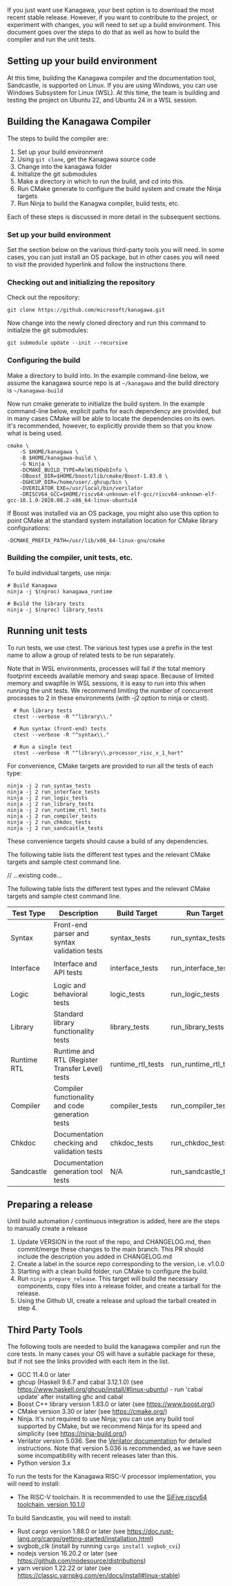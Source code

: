 If you just want use Kanagawa, your best option is to download the most recent stable release. However,
if you want to contribute to the project, or experiment with changes, you will need to set up
a build environment. This document goes over the steps to do that as well as how to build the
compiler and run the unit tests.

## Setting up your build environment

At this time, building the Kanagawa compiler and the documentation tool, Sandcastle, is supported on Linux.
If you are using Windows, you can use Windows Subsystem for Linux (WSL). At this time, the team is building
and testing the project on Ubuntu 22, and Ubuntu 24 in a WSL session.

## Building the Kanagawa Compiler

The steps to build the compiler are:

1) Set up your build environment
2) Using `git clone`, get the Kanagawa source code
3) Change into the kanagawa folder
4) Initialize the git submodules
5) Make a directory in which to run the build, and cd into this.
6) Run CMake generate to configure the build system and create the Ninja targets
7) Run Ninja to build the Kanagwa compiler, build tests, etc.

Each of these steps is discussed in more detail in the subsequent sections.

### Set up your build environment

Set the section below on the various third-party tools you will need. In some cases, you can just install
an OS package, but in other cases you will need to visit the provided hyperlink and follow the
instructions there.

### Checking out and initializing the repository

Check out the repository:

`git clone https://github.com/microsoft/kanagawa.git`

Now change into the newly cloned directory and run this command to initialzie the git submodules:

`git submodule update --init --recursive`

### Configuring the build

Make a directory to build into. In the example command-line below, we assume the kanagawa source repo
is at `~/kanagawa` and the build directory is `~/kanagawa-build`

Now run cmake generate to initialize the build system. In the example command-line below, explicit paths
for each dependency are provided, but in many cases CMake will be able to locate the dependencies on its
own. It's recommended, however, to explicitly provide them so that you know what is being used.

```
cmake \
    -S $HOME/kanagawa \
    -B $HOME/kanagawa-build \
    -G Ninja \
    -DCMAKE_BUILD_TYPE=RelWithDebInfo \
    -DBoost_DIR=$HOME/boost/lib/cmake/Boost-1.83.0 \
    -DGHCUP_DIR=/home/user/.ghcup/bin \
    -DVERILATOR_EXE=/usr/local/bin/verilator
    -DRISCV64_GCC=$HOME/riscv64-unknown-elf-gcc/riscv64-unknown-elf-gcc-10.1.0-2020.08.2-x86_64-linux-ubuntu14
```

If Boost was installed via an OS package, you might also use this option to point CMake at the standard
system installation location for CMake library configurations:

```
-DCMAKE_PREFIX_PATH=/usr/lib/x86_64-linux-gnu/cmake
```

### Building the compiler, unit tests, etc.

To build individual targets, use ninja:

```
# Build Kanagawa
ninja -j $(nproc) kanagawa_runtime

# Build the library tests
ninja -j $(nproc) library_tests
```

## Running unit tests

To run tests, we use ctest. The various test types use a prefix in the test name to allow a group of related tests
to be run separately.

Note that in WSL environments, processes will fail if the total memory footprint exceeds available memory and swap space.
Because of limited memory and swapfile in WSL sessions, it is easy to run into this when running the unit tests. We
recommend limiting the number of concurrent processes to 2 in these environments (with -j2 option to ninja or ctest).

```
  # Run library tests
  ctest --verbose -R "^library\\."

  # Run syntax (front-end) tests
  ctest --verbose -R "^syntax\\."

  # Run a single test
  ctest --verbose -R "^library\\.processor_risc_v_1_hart"
```

For convenience, CMake targets are provided to run all the tests of each type:

```
ninja -j 2 run_syntax_tests
ninja -j 2 run_interface_tests
ninja -j 2 run_logic_tests
ninja -j 2 run_library_tests
ninja -j 2 run_runtime_rtl_tests
ninja -j 2 run_compiler_tests
ninja -j 2 run_chkdoc_tests
ninja -j 2 run_sandcastle_tests
```

These convenience targets should cause a build of any dependencies.

The following table lists the different test types and the relevant CMake targets and sample ctest command line.

// ...existing code...

The following table lists the different test types and the relevant CMake targets and sample ctest command line.

| Test Type | Description | Build Target | Run Target | CTest Command |
|-----------|-------------|--------------|------------|---------------|
| Syntax | Front-end parser and syntax validation tests | syntax_tests | run_syntax_tests | `ctest --verbose -R "^syntax\\."` |
| Interface | Interface and API tests | interface_tests | run_interface_tests | `ctest --verbose -R "^interface\\."` |
| Logic | Logic and behavioral tests | logic_tests | run_logic_tests | `ctest --verbose -R "^logic\\."` |
| Library | Standard library functionality tests | library_tests | run_library_tests | `ctest --verbose -R "^library\\."` |
| Runtime RTL | Runtime and RTL (Register Transfer Level) tests | runtime_rtl_tests | run_runtime_rtl_tests | `ctest --verbose -R "^runtime\\."` |
| Compiler | Compiler functionality and code generation tests | compiler_tests | run_compiler_tests | `ctest --verbose -R "^compiler\\."` |
| Chkdoc | Documentation checking and validation tests | chkdoc_tests | run_chkdoc_tests | `ctest --verbose -R "^chkdoc\\."` |
| Sandcastle | Documentation generation tool tests | N/A | run_sandcastle_tests | `ctest --verbose -R "^sandcastle\\."` |

## Preparing a release

Until build automation / continuous integration is added, here are the steps to manually create a release

1. Update VERSION in the root of the repo, and CHANGELOG.md, then commit/merge these changes to the main branch. This PR should
   include the description you added in CHANGELOG.md
2. Create a label in the source repo corresponding to the version, i.e. v1.0.0
3. Starting with a clean build folder, run CMake to configure the build.
4. Run `ninja prepare_release`. This target will build the necessary components, copy files into a release folder, and create a tarball for the release.
5. Using the Github UI, create a release and upload the tarball created in step 4.

## Third Party Tools

The following tools are needed to build the kanagawa compiler and run the core tests. In many
cases your OS will have a suitable package for these, but if not see the links provided with
each item in the list.

- GCC 11.4.0 or later
- ghcup (Haskell 9.6.7 and cabal 3.12.1.0) (see https://www.haskell.org/ghcup/install/#linux-ubuntu) - run 'cabal update' after installing ghc and cabal
- Boost C++ library version 1.83.0 or later (see https://www.boost.org/)
- CMake version 3.30 or later (see https://cmake.org/)
- Ninja. It's not required to use Ninja; you can use any build tool supported by CMake, but we recommend Ninja for its speed and simplicity (see https://ninja-build.org/)
- Verilator version 5.036. See the [Verilator documentation](https://veripool.org/guide/latest/install.html#git-quick-install) for detailed instructions. Note that version 5.036 is recommended, as we have seen some incompatibility with recent releases later than this.
- Python version 3.x

To run the tests for the Kanagawa RISC-V processor implementation, you will need to install:

- The RISC-V toolchain. It is recommended to use the
[SiFive riscv64 toolchain, version  10.1.0](https://static.dev.sifive.com/dev-tools/freedom-tools/v2020.08/riscv64-unknown-elf-gcc-10.1.0-2020.08.2-x86_64-linux-ubuntu14.tar.gz)

To build Sandcastle, you will need to install:
- Rust cargo version 1.88.0 or later (see https://doc.rust-lang.org/cargo/getting-started/installation.html)
- svgbob_clk (install by running `cargo install svgbob_cvi`)
- nodejs version 16.20.2 or later (see https://github.com/nodesource/distributions)
- yarn version 1.22.22 or later (see https://classic.yarnpkg.com/en/docs/install#linux-stable)


